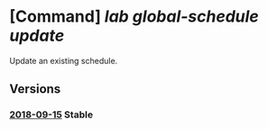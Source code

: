 # [Command] _lab global-schedule update_

Update an existing schedule.

## Versions

### [2018-09-15](/Resources/mgmt-plane/L3N1YnNjcmlwdGlvbnMve30vcmVzb3VyY2Vncm91cHMve30vcHJvdmlkZXJzL21pY3Jvc29mdC5kZXZ0ZXN0bGFiL3NjaGVkdWxlcy97fQ==/2018-09-15.xml) **Stable**

<!-- mgmt-plane /subscriptions/{}/resourcegroups/{}/providers/microsoft.devtestlab/schedules/{} 2018-09-15 -->
